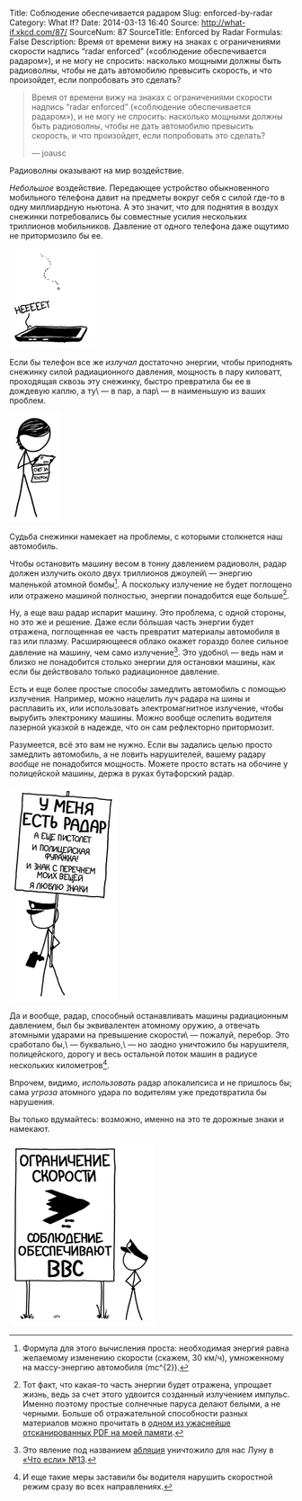 Title: Соблюдение обеспечивается радаром
Slug: enforced-by-radar
Category: What If?
Date: 2014-03-13 16:40
Source: http://what-if.xkcd.com/87/
SourceNum: 87
SourceTitle: Enforced by Radar
Formulas: False
Description: Время от времени вижу на знаках с ограничениями скорости надпись “radar enforced” («соблюдение обеспечивается радаром»), и не могу не спросить: насколько мощными должны быть радиоволны, чтобы не дать автомобилю превысить скорость, и что произойдет, если попробовать это сделать?

> Время от времени вижу на знаках с ограничениями скорости надпись “radar enforced” («соблюдение обеспечивается радаром»), и не могу не спросить: насколько мощными должны быть радиоволны, чтобы не дать автомобилю превысить скорость, и что произойдет, если попробовать это сделать?
>
> — joausc

Радиоволны оказывают на мир воздействие.

_Небольшое_ воздействие. Передающее устройство обыкновенного мобильного телефона давит на предметы вокруг себя с силой где-то в одну миллиардную ньютона. А это значит, что для поднятия в воздух снежинки потребовались бы совместные усилия нескольких триллионов мобильников. Давление от одного телефона даже ощутимо не притормозило бы ее.

![](/uploads/087-enforced-by-radar/radar_snowflake_ru.png "При правильных обстоятельствах конвекция от теплого телефона вполне может изменить направление снежинки.")

Если бы телефон все же _излучал_ достаточно энергии, чтобы приподнять снежинку силой радиационного давления, мощность в пару киловатт, проходящая сквозь эту снежинку, быстро превратила бы ее в дождевую каплю, а ту\ — в пар, а пар\ — в наименьшую из ваших проблем.

![](/uploads/087-enforced-by-radar/radar_phonebill_ru.png "Я думала, с этим тарифом у нас неограниченная левитация снежинок.")

Судьба снежинки намекает на проблемы, с которыми столкнется наш автомобиль.

Чтобы остановить машину весом в тонну давлением радиоволн, радар должен излучить около двух триллионов джоулей\ — энергию маленькой атомной бомбы[^1]. А поскольку излучение не будет поглощено или отражено машиной полностью, энергии понадобится еще больше[^2].

[^1]: Формула для этого вычисления проста: необходимая энергия равна желаемому изменению скорости (скажем, 30 км/ч), умноженному на массу-энергию автомобиля (mc^{2}).
[^2]: Тот факт, что какая-то часть энергии будет отражена, упрощает жизнь, ведь за счет этого удвоится созданный излучением импульс. Именно поэтому простые солнечные паруса делают белыми, а не черными. Больше об отражательной способности разных материалов можно прочитать в [одном из ужаснейше отсканированных PDF на моей памяти][1].

Ну, а еще ваш радар испарит машину. Это проблема, с одной стороны, но это же и решение. Даже если бóльшая часть энергии будет отражена, поглощенная ее часть превратит материалы автомобиля в газ или плазму. Расширяющееся облако окажет гораздо более сильное давление на машину, чем само излучение[^3]. Это удобно\ — ведь нам и близко не понадобится столько энергии для остановки машины, как если бы действовало только радиационное давление.

[^3]: Это явление под названием [абляция][2] уничтожило для нас Луну в [«Что если» №13][3].

Есть и еще более простые способы замедлить автомобиль с помощью излучения. Например, можно нацелить луч радара на шины и расплавить их, или использовать электромагнитное излучение, чтобы вырубить электронику машины. Можно вообще ослепить водителя лазерной указкой в надежде, что он сам рефлекторно притормозит.

Разумеется, всё это вам не нужно. Если вы задались целью просто замедлить автомобиль, а не ловить нарушителей, вашему радару _вообще_ не понадобится мощность. Можете просто встать на обочине у полицейской машины, держа в руках бутафорский радар.

![](/uploads/087-enforced-by-radar/radar_gun_ru.png "Он всю жизнь ждет вопроса «Какой у тебя знак?», но никто не задает его.")

Да и вообще, радар, способный останавливать машины радиационным давлением, был бы эквивалентен атомному оружию, а отвечать атомными ударами на превышение скорости\ — пожалуй, перебор. Это сработало бы,\ — буквально,\ — но заодно уничтожило бы нарушителя, полицейского, дорогу и весь остальной поток машин в радиусе нескольких километров[^4].

[^4]: И еще такие меры заставили бы водителя нарушить скоростной режим сразу во всех направлениях.

Впрочем, видимо, _использовать_ радар апокалипсиса и не пришлось бы; сама _угроза_ атомного удара по водителям уже предотвратила бы нарушения.

Вы только вдумайтесь: возможно, именно на это те дорожные знаки и намекают.

![](/uploads/087-enforced-by-radar/radar_aircraft_ru.png "Подсказка потенциальным нарушителям: поскольку стелс-технология бомбардировщиков B-2 задействует материалы, поглощающие радиолокационое излучение, они особенно уязвимы для радарных лучей смерти.")

[1]: http://www.dtic.mil/dtic/tr/fulltext/u2/601365.pdf

[2]: https://ru.wikipedia.org/wiki/Лазерная_абляция

[3]: /laser-pointer/
